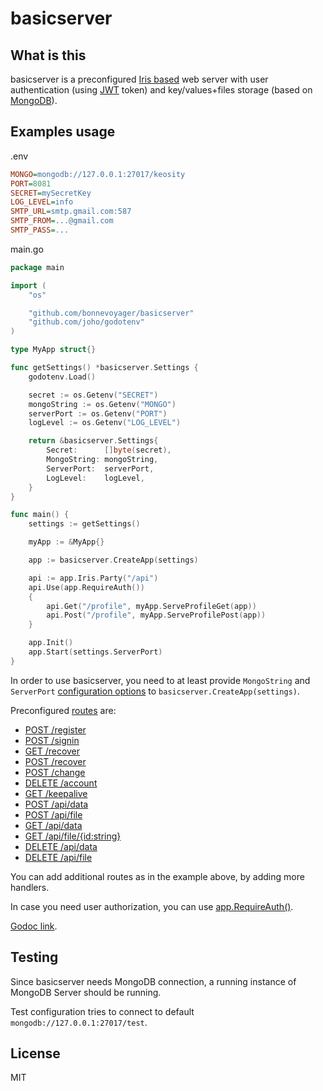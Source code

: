 # basicserver

## What is this

basicserver is a preconfigured [Iris based](https://iris-go.com/) web server with user authentication (using [JWT](https://jwt.io/) token) and key/values+files storage (based on [MongoDB](https://www.mongodb.com/)).

## Examples usage

.env

```ini
MONGO=mongodb://127.0.0.1:27017/keosity
PORT=8081
SECRET=mySecretKey
LOG_LEVEL=info
SMTP_URL=smtp.gmail.com:587
SMTP_FROM=...@gmail.com
SMTP_PASS=...
```

main.go

```go
package main

import (
	"os"

	"github.com/bonnevoyager/basicserver"
	"github.com/joho/godotenv"
)

type MyApp struct{}

func getSettings() *basicserver.Settings {
	godotenv.Load()

	secret := os.Getenv("SECRET")
	mongoString := os.Getenv("MONGO")
	serverPort := os.Getenv("PORT")
	logLevel := os.Getenv("LOG_LEVEL")

	return &basicserver.Settings{
		Secret:      []byte(secret),
		MongoString: mongoString,
		ServerPort:  serverPort,
		LogLevel:    logLevel,
	}
}

func main() {
	settings := getSettings()

	myApp := &MyApp{}

	app := basicserver.CreateApp(settings)

	api := app.Iris.Party("/api")
	api.Use(app.RequireAuth())
	{
		api.Get("/profile", myApp.ServeProfileGet(app))
		api.Post("/profile", myApp.ServeProfilePost(app))
	}

	app.Init()
	app.Start(settings.ServerPort)
}

```

In order to use basicserver, you need to at least provide `MongoString` and `ServerPort` [configuration options](https://github.com/bonnevoyager/basicserver/blob/master/main.go#L21-L35) to `basicserver.CreateApp(settings)`.

Preconfigured [routes](https://github.com/bonnevoyager/basicserver/blob/master/routes.go#L7-L17) are:

- [POST /register](https://github.com/bonnevoyager/basicserver/blob/master/register_post.go)
- [POST /signin](https://github.com/bonnevoyager/basicserver/blob/master/signin_post.go)
- [GET /recover](https://github.com/bonnevoyager/basicserver/blob/master/recover_get.go)
- [POST /recover](https://github.com/bonnevoyager/basicserver/blob/master/recover_post.go)
- [POST /change](https://github.com/bonnevoyager/basicserver/blob/master/change_post.go)
- [DELETE /account](https://github.com/bonnevoyager/basicserver/blob/master/account_delete.go)
- [GET /keepalive](https://github.com/bonnevoyager/basicserver/blob/master/keepalive_get.go)
- [POST /api/data](https://github.com/bonnevoyager/basicserver/blob/master/data_post.go)
- [POST /api/file](https://github.com/bonnevoyager/basicserver/blob/master/file_post.go)
- [GET /api/data](https://github.com/bonnevoyager/basicserver/blob/master/data_get.go)
- [GET /api/file/{id:string}](https://github.com/bonnevoyager/basicserver/blob/master/file_get.go)
- [DELETE /api/data](https://github.com/bonnevoyager/basicserver/blob/master/data_delete.go)
- [DELETE /api/file](https://github.com/bonnevoyager/basicserver/blob/master/file_delete.go)

You can add additional routes as in the example above, by adding more handlers.

In case you need user authorization, you can use [app.RequireAuth()](https://github.com/bonnevoyager/basicserver/blob/master/require_auth.go).

[Godoc link](https://godoc.org/github.com/BonneVoyager/basicserver).

## Testing

Since basicserver needs MongoDB connection, a running instance of MongoDB Server should be running.

Test configuration tries to connect to default `mongodb://127.0.0.1:27017/test`.

## License

MIT
